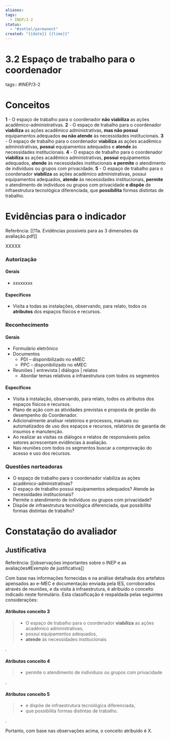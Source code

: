 ```yaml
---
aliases: 
tags:
  - INEP/3-2
status:
  - "#zettel/permanent"
created: "{{date}} {{time}}"
---
```

# 3.2 Espaço de trabalho para o coordenador

tags:: #INEP/3-2

# Conceitos

**1** - O espaço de trabalho para o coordenador **não viabiliza** as ações acadêmico-administrativas.
**2** - O espaço de trabalho para o coordenador **viabiliza** as ações acadêmico administrativas, **mas não possui** equipamentos adequados **ou não atende** às necessidades institucionais.
**3** - O espaço de trabalho para o coordenador **viabiliza** as ações acadêmico administrativas, **possui** equipamentos adequados e **atende** às necessidades institucionais.
**4** - O espaço de trabalho para o coordenador **viabiliza** as ações acadêmico administrativas, **possui** equipamentos adequados, **atende** às necessidades institucionais **e permite** o atendimento de indivíduos ou grupos com privacidade.
**5** - O espaço de trabalho para o coordenador **viabiliza** as ações acadêmico administrativas, possui equipamentos adequados, **atende** às necessidades institucionais, **permite** o atendimento de indivíduos ou grupos com privacidade **e dispõe** de infraestrutura tecnológica diferenciada, que **possibilita** formas distintas de trabalho.

# Evidências para o indicador

Referência: [[11a. Evidências possíveis para as 3 dimensões da avaliação.pdf]]

XXXXX

### Autorização

#### Gerais

- xxxxxxxx

#### Específicos

- Visita a todas as instalações, observando, para relato, todos os **atributos** dos espaços físicos e recursos.

### Reconhecimento

#### Gerais

- Formulário eletrônico
- Documentos
 	- PDI – disponibilizado no eMEC
 	- PPC – disponibilizado no eMEC
- Reuniões | entrevista | diálogos | relatos
 	- Abordar temas relativos a infraestrutura com todos os segmentos

#### Específicos

- Visita à instalação, observando, para relato, todos os atributos dos espaços físicos e recursos.
- Plano de ação com as atividades previstas e proposta de gestão do desempenho do Coordenador.
- Adicionalmente analisar relatórios e processos, manuais ou automatizados de uso dos espaços e recursos, relatórios de garantia de insumos e manutenção.
- Ao realizar as visitas os diálogos e relatos de responsáveis pelos setores acrescentam evidências à avaliação.
- Nas reuniões com todos os segmentos buscar a comprovação do acesso e uso dos recursos.

### Questões norteadoras

- O espaço de trabalho para o coordenador viabiliza as ações acadêmico-administrativas?
- O espaço de trabalho possui equipamentos adequados? Atende às necessidades institucionais?
- Permite o atendimento de indivíduos ou grupos com privacidade?
- Dispõe de infraestrutura tecnológica diferenciada, que possibilita formas distintas de trabalho?

# Constatação do avaliador

## Justificativa

Referência: [[observações importantes sobre o INEP e as avaliações#Exemplo de justificativa]]

Com base nas informações fornecidas e na análise detalhada dos artefatos apensados ao e-MEC e documentação enviada pela IES, corroborados através de reuniões, e da visita à infraestrutura, é atribuído o conceito indicado neste formulário. Esta classificação é respaldada pelas seguintes considerações:

#### Atributos conceito 3

> - O espaço de trabalho para o coordenador **viabiliza** as ações acadêmico administrativas,
> - possui equipamentos adequados,
> - **atende** às necessidades institucionais

.

#### Atributos conceito 4

> - permite o atendimento de indivíduos ou grupos com privacidade

.

#### Atributos conceito 5

> - e dispõe de infraestrutura tecnológica diferenciada,
> - que possibilita formas distintas de trabalho.

.

Portanto, com base nas observações acima, o conceito atribuído é X.
